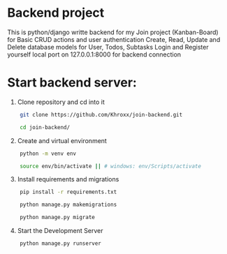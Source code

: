 # Backend project
This is python/django writte backend for my Join project (Kanban-Board) for Basic CRUD actions and user authentication
Create, Read, Update and Delete database models for User, Todos, Subtasks 
Login and Register yourself
local port on 127.0.0.1:8000 for backend connection

# Start backend server:
1. Clone repository and cd into it
```bash
    git clone https://github.com/Khroxx/join-backend.git
```
```bash
    cd join-backend/
```
2. Create and virtual environment
```bash 
    python -m venv env
```
```bash
    source env/bin/activate || # windows: env/Scripts/activate
```
3. Install requirements and migrations
```bash
    pip install -r requirements.txt
```
```bash
    python manage.py makemigrations
```
```bash
    python manage.py migrate

```
4. Start the Development Server
```bash
    python manage.py runserver
```